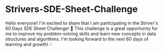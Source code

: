 # Strivers-SDE-Sheet-Challenge
Hello everyone! I'm excited to share that I am participating in the Striver's 60 Days SDE Sheet Challenge! 🚀    This challenge is a great opportunity for me to improve my problem-solving skills and learn new concepts in data structures and algorithms. I'm looking forward to the next 60 days of learning and growth! 💡 
